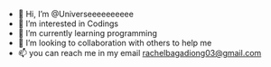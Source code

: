 - 👋 Hi, I’m @Universeeeeeeeeee
- 👀 I’m interested in Codings
- 🌱 I’m currently learning programming
- 💞️ I’m looking to collaboration with others to help me
- 📫 you can reach me in my email rachelbagadiong03@gmail.com

<!---
Universeeeeeeeeee/Universeeeeeeeeee is a ✨ special ✨ repository because its `README.md` (this file) appears on your GitHub profile.
You can click the Preview link to take a look at your changes.
--->
